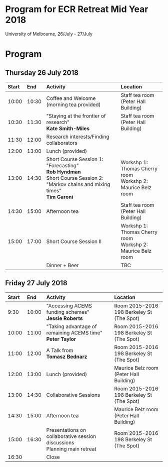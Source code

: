 # Program for ECR Retreat Mid Year 2018
University of Melbourne, 26/July - 27/July

# Program

## Thursday 26 July 2018 


| Start | End     | Activity    | Location|
| :---- | :------ | :------------------------------------------------------------------------- |:-------------|
| 10:00 | 10:30 |  Coffee and Welcome <br> (morning tea provided)| Staff tea room (Peter Hall Building)|
| 10:30 | 11:30 | "Staying at the frontier of research" <br> **Kate Smith-Miles** | Staff tea room (Peter Hall Building) |
| 11:30 | 12:00 | Research interests/Finding collaborators |
| 12:00 | 13:00 | Lunch (provided) |
| 13:00 | 14:30 | Short Course Session 1: "Forecasting" <br> **Rob Hyndman**  <br> Short Course Session 2: "Markov chains and mixing times" <br> **Tim Garoni**  | Workshp 1: Thomas Cherry room <br> Workshp 2: Maurice Belz room |
| 14:30 | 15:00 |  Afternoon tea | Staff tea room (Peter Hall Building) |
| 15:00 | 17:00 | Short Course Session II |Workshp 1: Thomas Cherry room <br> Workshp 2: Maurice Belz room|
|  |  | Dinner + Beer |TBC|

   
## Friday 27 July 2018

| Start | End     | Activity    |Location|
| :---- | :------ | :------------------------------------------------------------------------- |:-------------|
| 9:30 | 10:00 |"Accessing ACEMS funding schemes" <br> **Jessie Roberts**|Room 2015-2016 <br> 198 Berkeley St (The Spot)|
| 10:00 | 11:00 |"Taking advantage of remaining ACEMS time"  <br> **Peter Taylor**|Room 2015-2016 <br> 198 Berkeley St (The Spot)|
| 11:00 | 12:00 | A Talk from <br> **Tomasz Bednarz** |Room 2015-2016 <br> 198 Berkeley St (The Spot)|
| 12:00 | 13:00 | Lunch (provided) |Maurice Belz room (Peter Hall Building)|
| 13:00 | 14:30 | Collaborative Sessions |Room 2015-2016 <br>  198 Berkeley St (The Spot)|
| 14:30 | 15:00 | Afternoon tea |Maurice Belz room (Peter Hall Building)|
| 15:00 | 16:30 | Presentations on collaborative session discussions <br> Planning main retreat | Room 2015-2016 <br> 198 Berkeley St (The Spot)|
| 16:30 |  | Close |
